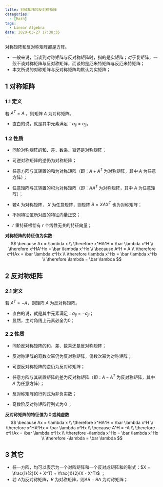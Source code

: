 ```yaml
---
title: 对称矩阵和反对称矩阵
categories:
  - [Math]
tags:
  - Linear Algebra
date: 2020-03-27 17:38:35
---
```


<!--more-->
对称矩阵和反对称矩阵都是方阵。
- 一般来说，当谈到对称矩阵与反对称矩阵时，指的是实矩阵；对于复矩阵，一般不谈对称矩阵与反对称矩阵，而谈的是厄米特矩阵与反厄米特矩阵；
- 本文所说的对称矩阵与反对称矩阵均默认为实矩阵；

## 1 对称矩阵
### 1.1 定义
若 $A^T = A$ ，则矩阵 $A$ 为对称矩阵。
- 直白的说，就是其中元素满足：$a_{ij} = a_{ji}$。
  
### 1.2 性质
- 同阶对称矩阵的和、差、数乘、幂还是对称矩阵；
- 可逆对称矩阵的逆仍为对称矩阵；
- 任意方阵与其转置的和为对称矩阵（即：$A + A^T$ 为对称矩阵，其中 $A$ 为任意方阵）；
- 任意矩阵与其转置的积为对称矩阵（即：$AA^T$ 为对称矩阵，其中 $A$ 为任意矩阵）；
- 若$A$ 为对称矩阵， $X$ 为任意矩阵，则矩阵 $B = XAX^T$ 也为对称矩阵；

- 不同特征值所对应的特征向量正交；
- $r$ 重特征根恰有 $r$ 个线性无关的特征向量；

**对称矩阵的特征值为实数**
$$
\because  Ax = \lambda x \\
\therefore  x^HA^H = \bar \lambda x^H \\
\therefore  x^HA^Hx = \bar \lambda x^Hx \\
\because  A^H = A \\
\therefore  x^HAx = \bar \lambda x^Hx \\
\therefore  \lambda x^Hx = \bar \lambda x^Hx \\
\therefore  \lambda = \bar \lambda
$$

## 2 反对称矩阵
### 2.1 定义
若 $A^T = -A$，则矩阵 $A$ 为反对称矩阵。
- 直白的说，就是其中元素满足：$a_{ij} = -a_{ji}$；
- 显然，主对角线上元素必全为0；

### 2.2 性质
- 同阶反对称矩阵的和、差、数乘还是反对称矩阵；
- 反对称矩阵的奇数次幂仍为反对称矩阵，偶数次幂为对称矩阵；
- 可逆反对称矩阵的逆仍为反对称矩阵；
- 任意方阵与其转置矩阵的差为反对称矩阵（即：$A - A^T$ 为反对称矩阵，其中 $A$ 为任意方阵）；


- 反对称矩阵的行列式为非负实数；
- 奇数阶反对称矩阵行列式为０；
  
**反对称矩阵的特征值为０或纯虚数**
$$
\because  Ax = \lambda x \\
\therefore  x^HA^H = \bar \lambda x^H \\
\therefore  x^HA^Hx = \bar \lambda x^Hx \\
\because  A^H = -A \\
\therefore  -x^HAx = \bar \lambda x^Hx \\
\therefore  -\lambda x^Hx = \bar \lambda x^Hx \\
\therefore  -\lambda = \bar \lambda
$$

## 3 其它
- 任一方阵，均可以表示为一个对阵矩阵和一个反对成矩阵和的形式：$X = \frac{1}{2}(X + X^T) + \frac{1}{2}(X - X^T)$ ；
- 若 $A$为反对称矩阵，$B$ 为对称矩阵，则$AB - BA$ 为对称矩阵；


